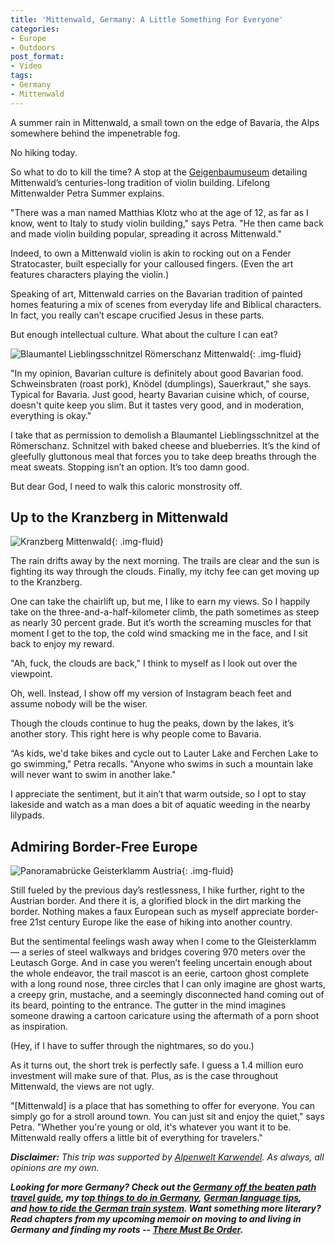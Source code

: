 ```yaml
---
title: 'Mittenwald, Germany: A Little Something For Everyone'
categories:
- Europe
- Outdoors
post_format:
- Video
tags:
- Germany
- Mittenwald
---
```


A summer rain in Mittenwald, a small town on the edge of Bavaria, the Alps somewhere behind the impenetrable fog.

No hiking today.

So what to do to kill the time? A stop at the [Geigenbaumuseum](http://www.geigenbaumuseum-mittenwald.de) detailing Mittenwald’s centuries-long tradition of violin building. Lifelong Mittenwalder Petra Summer explains.

"There was a man named Matthias Klotz who at the age of 12, as far as I know, went to Italy to study violin building," says Petra. "He then came back and made violin building popular, spreading it across Mittenwald."

Indeed, to own a Mittenwald violin is akin to rocking out on a Fender Stratocaster, built especially for your calloused fingers. (Even the art features characters playing the violin.)

Speaking of art, Mittenwald carries on the Bavarian tradition of painted homes featuring a mix of scenes from everyday life and Biblical characters. In fact, you really can’t escape crucified Jesus in these parts.

But enough intellectual culture. What about the culture I can eat?

<!-- more -->

![Blaumantel Lieblingsschnitzel Römerschanz Mittenwald](https://withoutapath.com/wp-content/uploads/2018/07/Blaumantel-Lieblingsschnitzel-Römerschanz-Mittenwald.jpg){: .img-fluid}

"In my opinion, Bavarian culture is definitely about good Bavarian food. Schweinsbraten (roast pork), Knödel (dumplings), Sauerkraut," she says. Typical for Bavaria. Just good, hearty Bavarian cuisine which, of course, doesn't quite keep you slim. But it tastes very good, and in moderation, everything is okay."

I take that as permission to demolish a Blaumantel Lieblingsschnitzel at the Römerschanz. Schnitzel with baked cheese and blueberries. It’s the kind of gleefully gluttonous meal that forces you to take deep breaths through the meat sweats. Stopping isn’t an option. It’s too damn good.

But dear God, I need to walk this caloric monstrosity off.

## Up to the Kranzberg in Mittenwald

![Kranzberg Mittenwald](https://withoutapath.com/wp-content/uploads/2018/07/Kranzberg-Mittenwald.jpg){: .img-fluid}

The rain drifts away by the next morning. The trails are clear and the sun is fighting its way through the clouds. Finally, my itchy fee can get moving up to the Kranzberg.

One can take the chairlift up, but me, I like to earn my views. So I happily take on the three-and-a-half-kilometer climb, the path sometimes as steep as nearly 30 percent grade. But it’s worth the screaming muscles for that moment I get to the top, the cold wind smacking me in the face, and I sit back to enjoy my reward.

"Ah, fuck, the clouds are back," I think to myself as I look out over the viewpoint.

Oh, well. Instead, I show off my version of Instagram beach feet and assume nobody will be the wiser.

Though the clouds continue to hug the peaks, down by the lakes, it’s another story. This right here is why people come to Bavaria.

“As kids, we'd take bikes and cycle out to Lauter Lake and Ferchen Lake to go swimming," Petra recalls. "Anyone who swims in such a mountain lake will never want to swim in another lake."

I appreciate the sentiment, but it ain’t that warm outside, so I opt to stay lakeside and watch as a man does a bit of aquatic weeding in the nearby lilypads.

## Admiring Border-Free Europe

![Panoramabrücke Geisterklamm Austria](https://withoutapath.com/wp-content/uploads/2018/07/Panoramabrücke-Geisterklamm-Austria.jpg){: .img-fluid}

Still fueled by the previous day’s restlessness, I hike further, right to the Austrian border. And there it is, a glorified block in the dirt marking the border. Nothing makes a faux European such as myself appreciate border-free 21st century Europe like the ease of hiking into another country.

But the sentimental feelings wash away when I come to the Gleisterklamm — a series of steel walkways and bridges covering 970 meters over the Leutasch Gorge. And in case you weren’t feeling uncertain enough about the whole endeavor, the trail mascot is an eerie, cartoon ghost complete with a long round nose, three circles that I can only imagine are ghost warts, a creepy grin, mustache, and a seemingly disconnected hand coming out of its beard, pointing to the entrance. The gutter in the mind imagines someone drawing a cartoon caricature using the aftermath of a porn shoot as inspiration.

(Hey, if I have to suffer through the nightmares, so do you.)

As it turns out, the short trek is perfectly safe. I guess a 1.4 million euro investment will make sure of that. Plus, as is the case throughout Mittenwald, the views are not ugly.

"[Mittenwald] is a place that has something to offer for everyone. You can simply go for a stroll around town. You can just sit and enjoy the quiet," says Petra. "Whether you're young or old, it's whatever you want it to be. Mittenwald really offers a little bit of everything for travelers."

_**Disclaimer:**_ _This trip was supported by [Alpenwelt Karwendel](https://www.alpenwelt-karwendel.de/). As always, all opinions are my own._

_**Looking for more Germany? Check out the [Germany off the beaten path travel guide](https://withoutapath.com/travel-guides/germany/), my [top things to do in Germany](https://withoutapath.com/things-to-do-in-germany/), [German language tips](https://withoutapath.com/most-important-german-travel-phrases/), and [how to ride the German train system](https://withoutapath.com/german-train/). Want something more literary? Read chapters from my upcoming memoir on moving to and living in Germany and finding my roots -- [There Must Be Order](https://withoutapath.com/category/essays/there-must-be-order/).**_
